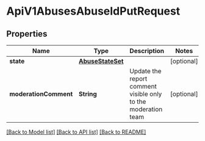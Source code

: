 # ApiV1AbusesAbuseIdPutRequest

## Properties
Name | Type | Description | Notes
------------ | ------------- | ------------- | -------------
**state** | [**AbuseStateSet**](AbuseStateSet.md) |  | [optional] 
**moderationComment** | **String** | Update the report comment visible only to the moderation team | [optional] 

[[Back to Model list]](../README.md#documentation-for-models) [[Back to API list]](../README.md#documentation-for-api-endpoints) [[Back to README]](../README.md)


